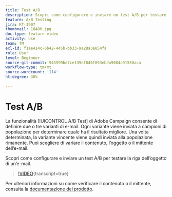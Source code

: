```yaml
---
title: Test A/B
description: Scopri come configurare e inviare un test A/B per testare la riga dell’oggetto di un’e-mail.
feature: A/B Testing
jira: KT-3907
thumbnail: 18480.jpg
doc-type: feature video
activity: use
team: TM
exl-id: f1ae414c-6b42-445b-bb33-9a28a3e854fa
role: User
level: Beginner
source-git-commit: 943599bd7ce139ef846f093ebda9084a91550aca
workflow-type: tm+mt
source-wordcount: '114'
ht-degree: 30%

---
```


# Test A/B

La funzionalità [!UICONTROL A/B Test] di Adobe Campaign consente di definire due o tre varianti di e-mail. Ogni variante viene inviata a campioni di popolazione per determinare quale ha il risultato migliore. Una volta determinata, la variante vincente viene quindi inviata alla popolazione rimanente. Puoi scegliere di variare il contenuto, l’oggetto o il mittente dell’e-mail.

Scopri come configurare e inviare un test A/B per testare la riga dell’oggetto di un’e-mail.

>[!VIDEO](https://video.tv.adobe.com/v/38311?learn=on&captions=ita){transcript=true}

Per ulteriori informazioni su come verificare il contenuto o il mittente, consulta la [documentazione del prodotto](https://experienceleague.adobe.com/docs/campaign-standard/using/communication-channels/email-messages/designing-an-a-b-test-email.html?lang=it).
